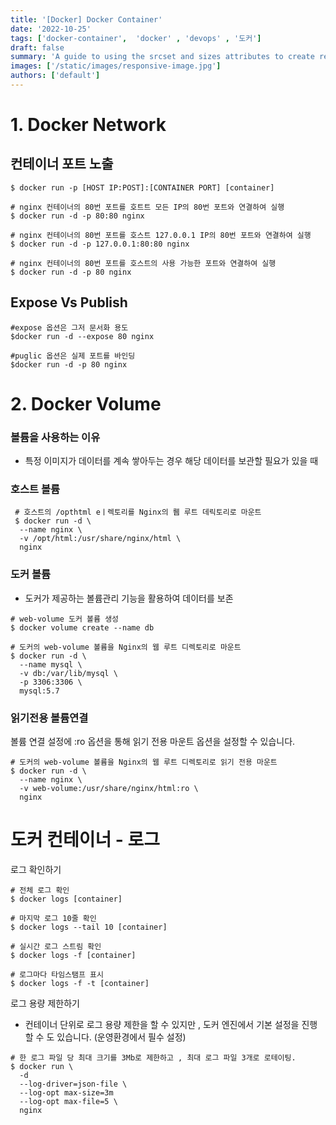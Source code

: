 ```yaml
---
title: '[Docker] Docker Container'
date: '2022-10-25'
tags: ['docker-container',  'docker' , 'devops' , '도커']
draft: false
summary: 'A guide to using the srcset and sizes attributes to create responsive images'
images: ['/static/images/responsive-image.jpg']
authors: ['default']
---
```



# 1. Docker Network

## 컨테이너 포트 노출

```
$ docker run -p [HOST IP:POST]:[CONTAINER PORT] [container]

# nginx 컨테이너의 80번 포트를 호트트 모든 IP의 80번 포트와 연결하여 실행
$ docker run -d -p 80:80 nginx

# nginx 컨테이너의 80번 포트를 호스트 127.0.0.1 IP의 80번 포트와 연결하여 실행
$ docker run -d -p 127.0.0.1:80:80 nginx

# nginx 컨테이너의 80번 포트를 호스트의 사용 가능한 포트와 연결하여 실행
$ docker run -d -p 80 nginx
```

## Expose Vs Publish

```
#expose 옵션은 그저 문서화 용도
$docker run -d --expose 80 nginx

#puglic 옵션은 실제 포트를 바인딩
$docker run -d -p 80 nginx
```

# 2. Docker Volume

### 볼륨을 사용하는 이유

- 특정 이미지가 데이터를 계속 쌓아두는 경우 해당 데이터를 보관할 필요가 있을 때

### 호스트 볼륨

```
 # 호스트의 /opthtml eㅣ렉토리를 Nginx의 뤱 루트 데릭토리로 마운트
 $ docker run -d \
  --name nginx \
  -v /opt/html:/usr/share/nginx/html \
  nginx
```

### 도커 볼륨

- 도커가 제공하는 볼륨관리 기능을 활용하여 데이터를 보존

```
# web-volume 도커 볼륨 생성
$ docker volume create --name db

# 도커의 web-volume 볼륨을 Nginx의 웹 루트 디렉토리로 마운트
$ docker run -d \
  --name mysql \
  -v db:/var/lib/mysql \
  -p 3306:3306 \
  mysql:5.7
```

### 읽기전용 볼륨연결

볼륨 연결 설정에 :ro 옵션을 통해 읽기 전용 마운트 옵션을 설정할 수 있습니다.

```
# 도커의 web-volume 볼륨을 Nginx의 웹 루트 디렉토리로 읽기 전용 마운트
$ docker run -d \
  --name nginx \
  -v web-volume:/usr/share/nginx/html:ro \
  nginx
```

# 도커 컨테이너 - 로그

로그 확인하기

```
# 전체 로그 확인
$ docker logs [container]

# 마지막 로그 10줄 확인
$ docker logs --tail 10 [container]

# 실시간 로그 스트림 확인
$ docker logs -f [container]

# 로그마다 타임스탬프 표시
$ docker logs -f -t [container]
```

로그 용량 제한하기

- 컨테이너 단위로 로그 용량 제한을 할 수 있지만 , 도커 엔진에서 기본 설정을 진행할 수 도 있습니다. (운영환경에서 필수 설정)

```
# 한 로그 파일 당 최대 크기를 3Mb로 제한하고 , 최대 로그 파일 3개로 로테이팅.
$ docker run \
  -d
  --log-driver=json-file \
  --log-opt max-size=3m
  --log-opt max-file=5 \
  nginx
```
